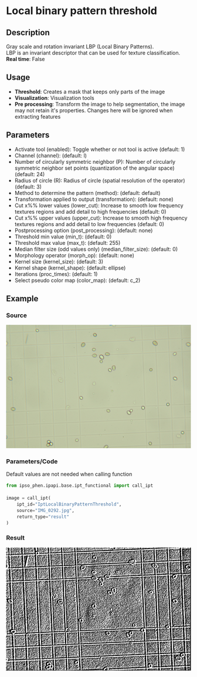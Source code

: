 # Local binary pattern threshold

## Description

Gray scale and rotation invariant LBP (Local Binary Patterns).  
        LBP is an invariant descriptor that can be used for texture classification.
**Real time**: False

## Usage

- **Threshold**: Creates a mask that keeps only parts of the image
- **Visualization**: Visualization tools
- **Pre processing**: Transform the image to help segmentation, 
    the image may not retain it's 
    properties. Changes here will be ignored when extracting features

## Parameters

- Activate tool (enabled): Toggle whether or not tool is active (default: 1)
- Channel (channel):  (default: l)
- Number of circularly symmetric neighbor (P): Number of circularly symmetric neighbor set points (quantization of the angular space) (default: 24)
- Radius of circle (R): Radius of circle (spatial resolution of the operator) (default: 3)
- Method to determine the pattern (method):  (default: default)
- Transformation applied to output (transformation):  (default: none)
- Cut x%% lower values (lower_cut): Increase to smooth low frequency textures regions and add detail to high frequencies (default: 0)
- Cut x%% upper values (upper_cut): Increase to smooth high frequency textures regions and add detail to low frequencies (default: 0)
- Postprocessing option (post_processing):  (default: none)
- Threshold min value (min_t):  (default: 0)
- Threshold max value (max_t):  (default: 255)
- Median filter size (odd values only) (median_filter_size):  (default: 0)
- Morphology operator (morph_op):  (default: none)
- Kernel size (kernel_size):  (default: 3)
- Kernel shape (kernel_shape):  (default: ellipse)
- Iterations (proc_times):  (default: 1)
- Select pseudo color map (color_map):  (default: c_2)

## Example

### Source

![Source image](images/IMG_0292.jpg)

### Parameters/Code

Default values are not needed when calling function

```python
from ipso_phen.ipapi.base.ipt_functional import call_ipt

image = call_ipt(
    ipt_id="IptLocalBinaryPatternThreshold",
    source="IMG_0292.jpg",
    return_type="result"
)
```

### Result

![Result image](images/ipt_Local_binary_pattern_threshold.jpg)
